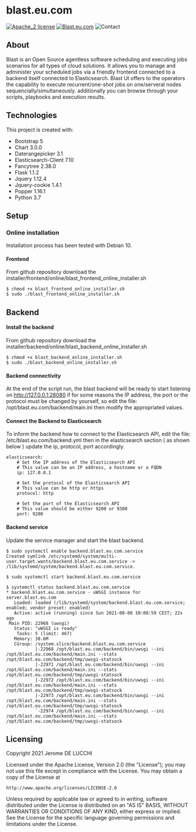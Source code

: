 # blast.eu.com

[![Apache_2 license](https://img.shields.io/badge/License-Apache_2-0995d3.svg)](https://www.apache.org/licenses/LICENSE-2.0.html)
[![Blast.eu.com](https://img.shields.io/badge/www-blast.eu.com-ffe893.svg)](https://www.blast.eu.com)
![Contact](https://img.shields.io/badge/contact-support@blast.eu.com-0995d3.svg)

## About
Blast is an Open Source agentless software scheduling and executing jobs scenarios for all types of cloud solutions. 
It allows you to manage and administer your scheduled jobs via a friendly frontend connected to a backend itself 
connected to Elasticsearch. Blast UI offers to the operators the capability to execute recurrent/one-shot jobs on 
one/serveral nodes sequencially/simultaneously. additionally you can browse through your scripts, playbooks and execution results.

## Technologies
This project is created with:
* Bootstrap 5
* Chart 3.0.0
* Daterangepicker 3.1  
* Elasticsearch-Client 7.10
* Fancytree 2.38.0 
* Flask 1.1.2
* Jquery 1.12.4
* Jquery-cookie 1.4.1
* Popper 1.16.1  
* Python 3.7

## Setup

### Online installation
Installation process has been tested with Debian 10.

#### Frontend
From github repository download the installer/frontend/online/blast_frontend_online_installer.sh
```
$ chmod +x blast_frontend_online_installer.sh
$ sudo ./blast_frontend_online_installer.sh
```

Backend
---
#### Install the backend
From github repository download the installer/backend/online/blast_backend_online_installer.sh
```
$ chmod +x blast_backend_online_installer.sh
$ sudo ./blast_backend_online_installer.sh
```

#### Backend connectivity
At the end of the script run, the blast backend will be ready to start listening on http://127.0.0.1:28080
if for some reasons the IP address, the port or the protocol must be changed by yourself, so edit the file:
/opt/blast.eu.com/backend/main.ini then modify the appropriated values.

#### Connect the Backend to Elasticsearch
To inform the backend how to connect to the Elasticsearch API, edit the file: /etc/blast.eu.com/backend.yml then in the
elasticsearch section ( as shown below ) update the ip, protocol, port accordingly.

```
elasticsearch:
    # Set the IP address of the Elasticsearch API
    # This value can be an IP address, a hostname or a FQDN
    ip: 127.0.0.1

    # Set the protocol of the Elasticsearch API
    # This value can be http or https
    protocol: http

    # Set the port of the Elasticsearch API
    # This value should be either 9200 or 9300
    port: 9200

```

#### Backend service
Update the service manager and start the blast backend.
```
$ sudo systemctl enable backend.blast.eu.com.service
Created symlink /etc/systemd/system/multi-user.target.wants/backend.blast.eu.com.service -> /lib/systemd/system/backend.blast.eu.com.service.

$ sudo systemctl start backend.blast.eu.com.service

$ systemctl status backend.blast.eu.com.service
* backend.blast.eu.com.service - uWSGI instance for server.blast.eu.com
   Loaded: loaded (/lib/systemd/system/backend.blast.eu.com.service; enabled; vendor preset: enabled)
   Active: active (running) since Sun 2021-08-08 10:08:59 CEST; 22s ago
 Main PID: 22968 (uwsgi)
   Status: "uWSGI is ready"
    Tasks: 5 (limit: 467)
   Memory: 38.6M
   CGroup: /system.slice/backend.blast.eu.com.service
           |-22968 /opt/blast.eu.com/backend/bin/uwsgi --ini /opt/blast.eu.com/backend/main.ini --stats /opt/blast.eu.com/backend/tmp/uwsgi-statsock
           |-22971 /opt/blast.eu.com/backend/bin/uwsgi --ini /opt/blast.eu.com/backend/main.ini --stats /opt/blast.eu.com/backend/tmp/uwsgi-statsock
           |-22972 /opt/blast.eu.com/backend/bin/uwsgi --ini /opt/blast.eu.com/backend/main.ini --stats /opt/blast.eu.com/backend/tmp/uwsgi-statsock
           |-22973 /opt/blast.eu.com/backend/bin/uwsgi --ini /opt/blast.eu.com/backend/main.ini --stats /opt/blast.eu.com/backend/tmp/uwsgi-statsock
           `-22974 /opt/blast.eu.com/backend/bin/uwsgi --ini /opt/blast.eu.com/backend/main.ini --stats /opt/blast.eu.com/backend/tmp/uwsgi-statsock
```

## Licensing
Copyright 2021 Jerome DE LUCCHI

Licensed under the Apache License, Version 2.0 (the "License");
you may not use this file except in compliance with the License.
You may obtain a copy of the License at

    http://www.apache.org/licenses/LICENSE-2.0

Unless required by applicable law or agreed to in writing, software
distributed under the License is distributed on an "AS IS" BASIS,
WITHOUT WARRANTIES OR CONDITIONS OF ANY KIND, either express or implied.
See the License for the specific language governing permissions and
limitations under the License.




